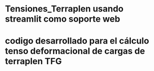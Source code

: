 # Tensiones_Terraplen usando streamlit como soporte web
# codigo desarrollado para el cálculo tenso deformacional de cargas de terraplen TFG
